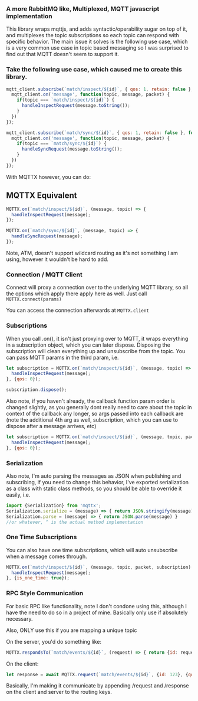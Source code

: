 ### A more RabbitMQ like, Multiplexed, MQTT javascript implementation

This library wraps mqttjs, and adds syntactic/operability sugar on top of it, and multiplexes the topic subscriptions so each topic can respond with specific behavior. The main issue it solves is the following use case, which is a very common use case in topic based messaging so I was surprised to find out that MQTT doesn't seem to support it.

### Take the following use case, which caused me to create this library.

``` javascript
mqtt_client.subscribe(`match/inspect/${id}`, { qos: 1, retain: false }, function() {
  mqtt_client.on('message', function(topic, message, packet) {
    if(topic === `match/inspect/${id}`) {
      handleInspectRequest(message.toString());
    }
  })
});

mqtt_client.subscribe(`match/sync/${id}`, { qos: 1, retain: false }, function() {
  mqtt_client.on('message', function(topic, message, packet) {
    if(topic === `match/sync/${id}`) {
      handleSyncRequest(message.toString());
    }
  })
});
```

With MQTTX however, you can do:

## MQTTX Equivalent
``` javascript
MQTTX.on(`match/inspect/${id}`, (message, topic) => {
  handleInspectRequest(message);
});

MQTTX.on(`match/sync/${id}`, (message, topic) => {
  handleSyncRequest(message);
});
```

Note, ATM, doesn't support wildcard routing as it's not something I am using, however it wouldn't be hard to add.

### Connection / MQTT Client
Connect will proxy a connection over to the underlying MQTT library, so all the options which apply there apply here as well. Just call `MQTTX.connect(params)`

You can access the connection afterwards at `MQTTX.client`


### Subscriptions

When you call .on(), it isn't just proxying over to MQTT, it wraps everything in a subscription object, which you can later dispose. Disposing the subscription will clean everything up and unsubscribe from the topic. You can pass MQTT params in the third param, i.e.

``` javascript
let subscription = MQTTX.on(`match/inspect/${id}`, (message, topic) => {
  handleInspectRequest(message);
}, {qos: 0});

subscription.dispose();
```

Also note, if you haven't already, the callback function param order is changed slightly, as you generally dont really need to care about the topic in context of the callback any longer, so args passed into each callback are (note the additional 4th arg as well, subscription, which you can use to dispose after a message arrives, etc)

``` javascript
let subscription = MQTTX.on(`match/inspect/${id}`, (message, topic, packet, subscription) => {
  handleInspectRequest(message);
}, {qos: 0});
```

### Serialization
Also note, I'm auto parsing the messages as JSON when publishing and subscribing, if you need to change this behavior, I've exported serialization as a class with static class methods, so you should be able to override it easily, i.e.

``` javascript
import {Serialization} from 'mqttx';
Serialization.serialize = (message) => { return JSON.stringify(message) }
Serialization.parse = (message) => { return JSON.parse(message) }
//or whatever, ^ is the actual method implementation
```

### One Time Subscriptions

You can also have one time subscriptions, which will auto unsubscribe when a message comes through.

``` javascript
MQTTX.on(`match/inspect/${id}`, (message, topic, packet, subscription) => {
  handleInspectRequest(message);
}, {is_one_time: true});
```

### RPC Style Communication
For basic RPC like functionality, note I don't condone using this, although I have the need to do so in a project of mine. Basically only use if absolutely necessary.

Also, ONLY use this if you are mapping a unique topic

On the server, you'd do something like:
``` javascript
MQTTX.respondsTo(`match/events/${id}`, (request) => { return {id: request.id, blah: 'blah'} }, options)
```

On the client:
``` javascript
let response = await MQTTX.request(`match/events/${id}`, {id: 123}, {qos: 1});
```

Basically, I'm making it communicate by appending /request and /response on the client and server to the routing keys.
